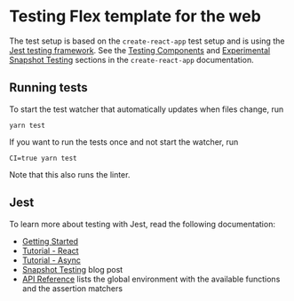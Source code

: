 # Testing Flex template for the web

The test setup is based on the `create-react-app` test setup and is using the
[Jest testing framework](https://facebook.github.io/jest/). See the
[Testing Components](create-react-app.md#testing-components) and
[Experimental Snapshot Testing](create-react-app.md#experimental-snapshot-testing) sections in the
`create-react-app` documentation.

## Running tests

To start the test watcher that automatically updates when files change, run

    yarn test

If you want to run the tests once and not start the watcher, run

    CI=true yarn test

Note that this also runs the linter.

## Jest

To learn more about testing with Jest, read the following documentation:

- [Getting Started](https://facebook.github.io/jest/docs/getting-started.html)
- [Tutorial - React](https://facebook.github.io/jest/docs/tutorial-react.html)
- [Tutorial - Async](https://facebook.github.io/jest/docs/tutorial-async.html)
- [Snapshot Testing](https://facebook.github.io/jest/blog/2016/07/27/jest-14.html) blog post
- [API Reference](https://facebook.github.io/jest/docs/api.html) lists the global environment with
  the available functions and the assertion matchers

